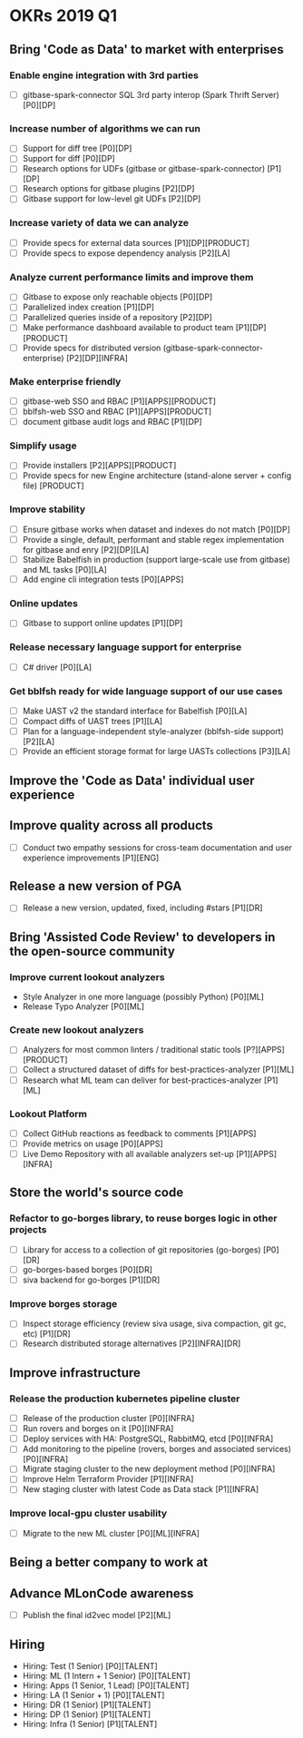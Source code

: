 # OKRs 2019 Q1

## Bring 'Code as Data' to market with enterprises

### Enable engine integration with 3rd parties

- [ ] gitbase-spark-connector SQL 3rd party interop (Spark Thrift Server) [P0][DP]

### Increase number of algorithms we can run

- [ ] Support for diff tree [P0][DP]
- [ ] Support for diff [P0][DP]
- [ ] Research options for UDFs (gitbase or gitbase-spark-connector) [P1][DP]
- [ ] Research options for gitbase plugins [P2][DP]
- [ ] Gitbase support for low-level git UDFs [P2][DP]

### Increase variety of data we can analyze

- [ ] Provide specs for external data sources [P1][DP][PRODUCT]
- [ ] Provide specs to expose dependency analysis [P2][LA]

### Analyze current performance limits and improve them

- [ ] Gitbase to expose only reachable objects [P0][DP]
- [ ] Parallelized index creation [P1][DP]
- [ ] Parallelized queries inside of a repository [P2][DP]
- [ ] Make performance dashboard available to product team [P1][DP][PRODUCT]
- [ ] Provide specs for distributed version (gitbase-spark-connector-enterprise) [P2][DP][INFRA]

### Make enterprise friendly

- [ ] gitbase-web SSO and RBAC [P1][APPS][PRODUCT]
- [ ] bblfsh-web SSO and RBAC [P1][APPS][PRODUCT]
- [ ] document gitbase audit logs and RBAC [P1][DP]

### Simplify usage

- [ ] Provide installers [P2][APPS][PRODUCT]
- [ ] Provide specs for new Engine architecture (stand-alone server + config file) [PRODUCT]

### Improve stability

- [ ] Ensure gitbase works when dataset and indexes do not match [P0][DP]
- [ ] Provide a single, default, performant and stable regex implementation for gitbase and enry [P2][DP][LA]
- [ ] Stabilize Babelfish in production (support large-scale use from gitbase) and ML tasks [P0][LA]
- [ ] Add engine cli integration tests [P0][APPS]

### Online updates

- [ ] Gitbase to support online updates [P1][DP]

### Release necessary language support for enterprise

- [ ] C# driver [P0][LA]

### Get bblfsh ready for wide language support of our use cases

- [ ] Make UAST v2 the standard interface for Babelfish [P0][LA]
- [ ] Compact diffs of UAST trees [P1][LA]
- [ ] Plan for a language-independent style-analyzer (bblfsh-side support) [P2][LA]
- [ ] Provide an efficient storage format for large UASTs collections [P3][LA]

## Improve the 'Code as Data' individual user experience

## Improve quality across all products

- [ ] Conduct two empathy sessions for cross-team documentation and user experience improvements [P1][ENG]

## Release a new version of PGA

- [ ] Release a new version, updated, fixed, including #stars [P1][DR]

## Bring 'Assisted Code Review' to developers in the open-source community

### Improve current lookout analyzers

- Style Analyzer in one more language (possibly Python) [P0][ML]
- Release Typo Analyzer [P0][ML]

### Create new lookout analyzers

- [ ] Analyzers for most common linters / traditional static tools [P?][APPS][PRODUCT]
- [ ] Collect a structured dataset of diffs for best-practices-analyzer [P1][ML]
- [ ] Research what ML team can deliver for best-practices-analyzer [P1][ML]

### Lookout Platform

- [ ] Collect GitHub reactions as feedback to comments [P1][APPS]
- [ ] Provide metrics on usage [P0][APPS]
- [ ] Live Demo Repository with all available analyzers set-up [P1][APPS][INFRA]

## Store the world's source code

### Refactor to go-borges library, to reuse borges logic in other projects

- [ ] Library for access to a collection of git repositories (go-borges) [P0][DR]
- [ ] go-borges-based borges [P0][DR]
- [ ] siva backend for go-borges [P1][DR]

### Improve borges storage

- [ ] Inspect storage efficiency (review siva usage, siva compaction, git gc, etc) [P1][DR]
- [ ] Research distributed storage alternatives [P2][INFRA][DR]

## Improve infrastructure

### Release the production kubernetes pipeline cluster

- [ ] Release of the production cluster [P0][INFRA]
- [ ] Run rovers and borges on it [P0][INFRA]
- [ ] Deploy services with HA: PostgreSQL, RabbitMQ, etcd [P0][INFRA]
- [ ] Add monitoring to the pipeline (rovers, borges and associated services) [P0][INFRA]
- [ ] Migrate staging cluster to the new deployment method [P0][INFRA]
- [ ] Improve Helm Terraform Provider [P1][INFRA]
- [ ] New staging cluster with latest Code as Data stack [P1][INFRA]

### Improve local-gpu cluster usability

- [ ] Migrate to the new ML cluster [P0][ML][INFRA]

## Being a better company to work at

## Advance MLonCode awareness

- [ ] Publish the final id2vec model [P2][ML]

## Hiring

- Hiring: Test (1 Senior) [P0][TALENT]
- Hiring: ML (1 Intern + 1 Senior) [P0][TALENT]
- Hiring: Apps (1 Senior, 1 Lead) [P0][TALENT]
- Hiring: LA (1 Senior + 1) [P0][TALENT]
- Hiring: DR (1 Senior) [P1][TALENT]
- Hiring: DP (1 Senior) [P1][TALENT]
- Hiring: Infra (1 Senior) [P1][TALENT]
